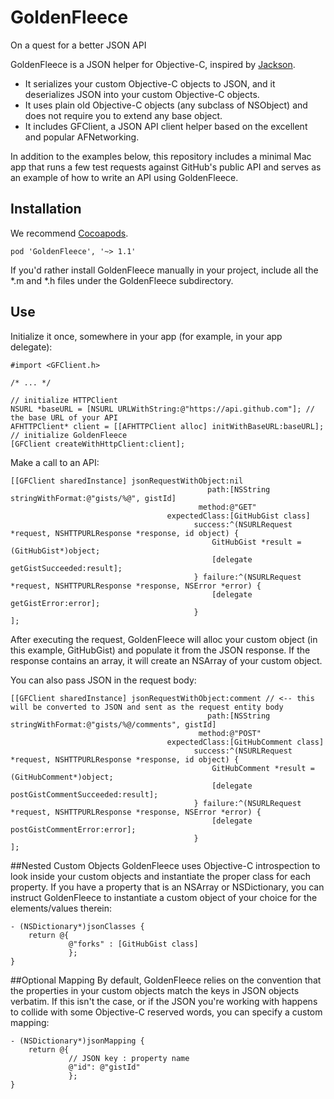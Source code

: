 GoldenFleece
============

On a quest for a better JSON API

GoldenFleece is a JSON helper for Objective-C, inspired by [Jackson](http://wiki.fasterxml.com/JacksonHome).
* It serializes your custom Objective-C objects to JSON, and it deserializes JSON into your custom Objective-C objects.
* It uses plain old Objective-C objects (any subclass of NSObject) and does not require you to extend any base object.
* It includes GFClient, a JSON API client helper based on the excellent and popular AFNetworking.

In addition to the examples below, this repository includes a minimal Mac app that runs a few test requests against GitHub's public API and serves as an example of how to write an API using GoldenFleece.

## Installation

We recommend [Cocoapods](http://cocoapods.org/).
```
pod 'GoldenFleece', '~> 1.1'
```

If you'd rather install GoldenFleece manually in your project, include all the *.m and *.h files under the GoldenFleece subdirectory.

## Use

Initialize it once, somewhere in your app (for example, in your app delegate):
```
#import <GFClient.h>

/* ... */

// initialize HTTPClient
NSURL *baseURL = [NSURL URLWithString:@"https://api.github.com"]; // the base URL of your API
AFHTTPClient* client = [[AFHTTPClient alloc] initWithBaseURL:baseURL];
// initialize GoldenFleece
[GFClient createWithHttpClient:client];
```

Make a call to an API:
```
[[GFClient sharedInstance] jsonRequestWithObject:nil
                                            path:[NSString stringWithFormat:@"gists/%@", gistId]
                                          method:@"GET"
                                   expectedClass:[GitHubGist class]
                                         success:^(NSURLRequest *request, NSHTTPURLResponse *response, id object) {
                                             GitHubGist *result = (GitHubGist*)object;
                                             [delegate getGistSucceeded:result];
                                         } failure:^(NSURLRequest *request, NSHTTPURLResponse *response, NSError *error) {
                                             [delegate getGistError:error];
                                         }
];
```
After executing the request, GoldenFleece will alloc your custom object (in this example, GitHubGist) and populate it from the JSON response. If the response contains an array, it will create an NSArray of your custom object.

You can also pass JSON in the request body:
```
[[GFClient sharedInstance] jsonRequestWithObject:comment // <-- this will be converted to JSON and sent as the request entity body
                                            path:[NSString stringWithFormat:@"gists/%@/comments", gistId]
                                          method:@"POST"
                                   expectedClass:[GitHubComment class]
                                         success:^(NSURLRequest *request, NSHTTPURLResponse *response, id object) {
                                             GitHubComment *result = (GitHubComment*)object;
                                             [delegate postGistCommentSucceeded:result];
                                         } failure:^(NSURLRequest *request, NSHTTPURLResponse *response, NSError *error) {
                                             [delegate postGistCommentError:error];
                                         }
];
```

##Nested Custom Objects
GoldenFleece uses Objective-C introspection to look inside your custom objects and instantiate the proper class for each property. If you have a property that is an NSArray or NSDictionary, you can instruct GoldenFleece to instantiate a custom object of your choice for the elements/values therein:
```
- (NSDictionary*)jsonClasses {
    return @{
             @"forks" : [GitHubGist class]
             };
}
```

##Optional Mapping
By default, GoldenFleece relies on the convention that the properties in your custom objects match the keys in JSON objects verbatim. If this isn't the case, or if the JSON you're working with happens to collide with some Objective-C reserved words, you can specify a custom mapping:
```
- (NSDictionary*)jsonMapping {
    return @{
             // JSON key : property name
             @"id": @"gistId"
             };
}
```
